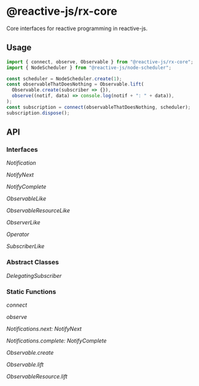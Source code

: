 # @reactive-js/rx-core

Core interfaces for reactive programming in reactive-js.

## Usage

```typescript
import { connect, observe, Observable } from "@reactive-js/rx-core";
import { NodeScheduler } from "@reactive-js/node-scheduler";

const scheduler = NodeScheduler.create(1);
const observableThatDoesNothing = Observable.lift(
  Observable.create(subscriber => {}),
  observe((notif, data) => console.log(notif + ": " + data)),
);
const subscription = connect(observableThatDoesNothing, scheduler);
subscription.dispose();
```

## API

### Interfaces

*Notification*

*NotifyNext*

*NotifyComplete*

*ObservableLike*

*ObservableResourceLike*

*ObserverLike*

*Operator*

*SubscriberLike*

### Abstract Classes

*DelegatingSubscriber*

### Static Functions

*connect*

*observe*

*Notifications.next: NotifyNext*

*Notifications.complete: NotifyComplete*

*Observable.create*

*Observable.lift*

*ObservableResource.lift*

